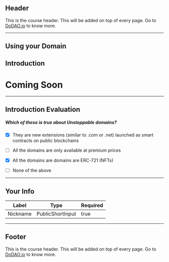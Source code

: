 ## Header
This is the course header. This will be added on top of every page. Go to [DoDAO.io](https://www.dodao.io) to know more.

---

## Using your Domain


## Introduction


# Coming Soon        

    


---
## Introduction Evaluation





##### Which of these is true about Unstoppable domains?

  

- [x]  They are new extensions (similar to .com or .net) launched as smart contracts on public blockchains
- [ ]  All the domains are only available at premium prices
- [x]  All the domains are domains are ERC-721 (NFTs)
- [ ]  None of the above

    


---
## Your Info





| Label | Type | Required |
| ----------- | ----------- | ---- |
| Nickname        | PublicShortInput   |  true    |


    


---
## Footer
This is the course header. This will be added on top of every page. Go to [DoDAO.io](https://www.dodao.io) to know more.
    
